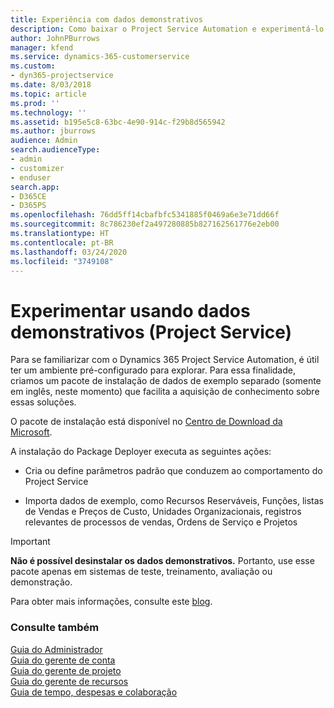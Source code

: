 ```yaml
---
title: Experiência com dados demonstrativos
description: Como baixar o Project Service Automation e experimentá-lo usando dados demonstrativos.
author: JohnPBurrows
manager: kfend
ms.service: dynamics-365-customerservice
ms.custom:
- dyn365-projectservice
ms.date: 8/03/2018
ms.topic: article
ms.prod: ''
ms.technology: ''
ms.assetid: b195e5c8-63bc-4e90-914c-f29b8d565942
ms.author: jburrows
audience: Admin
search.audienceType:
- admin
- customizer
- enduser
search.app:
- D365CE
- D365PS
ms.openlocfilehash: 76dd5ff14cbafbfc5341885f0469a6e3e71dd66f
ms.sourcegitcommit: 8c786230ef2a497280885b827162561776e2eb00
ms.translationtype: HT
ms.contentlocale: pt-BR
ms.lasthandoff: 03/24/2020
ms.locfileid: "3749108"
---
```

# <a name="experiment-with-demo-data-project-service"></a>Experimentar usando dados demonstrativos (Project Service)

Para se familiarizar com o Dynamics 365 Project Service Automation, é útil ter um ambiente pré-configurado para explorar. Para essa finalidade, criamos um pacote de instalação de dados de exemplo separado (somente em inglês, neste momento) que facilita a aquisição de conhecimento sobre essas soluções. 

O pacote de instalação está disponível no [Centro de Download da Microsoft](https://go.microsoft.com/fwlink/?linkid=859966).  

A instalação do Package Deployer executa as seguintes ações: 
  
-   Cria ou define parâmetros padrão que conduzem ao comportamento do Project Service  
  
-   Importa dados de exemplo, como Recursos Reserváveis, Funções, listas de Vendas e Preços de Custo, Unidades Organizacionais, registros relevantes de processos de vendas, Ordens de Serviço e Projetos    
  
> [!IMPORTANT]
> **Não é possível desinstalar os dados demonstrativos.** Portanto, use esse pacote apenas em sistemas de teste, treinamento, avaliação ou demonstração.

Para obter mais informações, consulte este [blog](https://blogs.msdn.microsoft.com/crm/2017/10/24/microsoft-dynamics-365-for-field-service-and-project-service-automation-sample-data).





  
### <a name="see-also"></a>Consulte também  
 [Guia do Administrador](../project-service/admin-guide.md)   
 [Guia do gerente de conta](../project-service/account-manager-guide.md)   
 [Guia do gerente de projeto](../project-service/project-manager-guide.md)   
 [Guia do gerente de recursos](../project-service/resource-manager-guide.md)   
 [Guia de tempo, despesas e colaboração](../project-service/time-expense-collaboration-guide.md)
